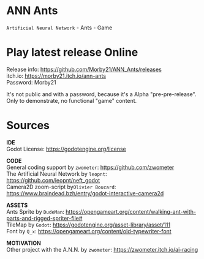 # ANN Ants
`Artificial Neural Network` - Ants - Game

# Play latest release Online
Release info: https://github.com/Morby21/ANN_Ants/releases  
itch.io: https://morby21.itch.io/ann-ants  
Password: Morby21  

It's not public and with a password, because it's a Alpha "pre-pre-release".  
Only to demonstrate, no functional "game" content.  

# Sources
<b>IDE</b>  
Godot License: https://godotengine.org/license  
  
<b>CODE</b>  
General coding support by `zwometer`: https://github.com/zwometer  
The Artificial Neural Network by `leopnt`: https://github.com/leopnt/neft_godot  
Camera2D zoom-script by`Olivier Boucard`: https://www.braindead.bzh/entry/godot-interactive-camera2d  
  
<b>ASSETS</b>  
Ants Sprite by `DudeMan`: https://opengameart.org/content/walking-ant-with-parts-and-rigged-spriter-file#  
TileMap by `Godot`: https://godotengine.org/asset-library/asset/111  
Font by `Q_x`: https://opengameart.org/content/old-typewriter-font  
  
<b>MOTIVATION</b>  
Other project with the A.N.N. by `zwometer`: https://zwometer.itch.io/ai-racing  

